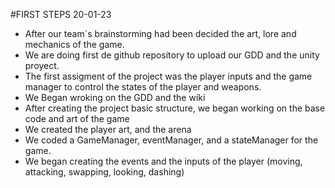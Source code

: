 #FIRST STEPS 20-01-23
- After our team´s brainstorming had been decided the art, lore and mechanics of the game.
- We are doing first de github repository to upload our GDD and the unity proyect.
- The first assigment of the project was the player inputs and the game manager to control the states of the player and weapons.
- We Began  wroking on the GDD and the wiki
- After creating the project basic structure, we began working on the base code and art of the game
- We created the player art, and the arena
- We coded a GameManager, eventManager, and a stateManager for the game.
- We began creating the events and the inputs of the player (moving, attacking, swapping, looking, dashing)

